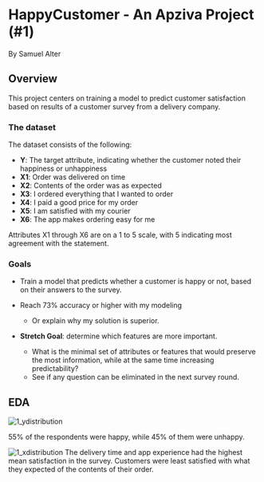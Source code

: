 # HappyCustomer - An Apziva Project (#1)
By Samuel Alter

## Overview
This project centers on training a model to predict customer satisfaction based on results of a customer survey from a delivery company. 

### The dataset
The dataset consists of the following:
* **Y**: The target attribute, indicating whether the customer noted their happiness or unhappiness
* **X1**: Order was delivered on time
* **X2**: Contents of the order was as expected
* **X3**: I ordered everything that I wanted to order
* **X4**: I paid a good price for my order
* **X5**: I am satisfied with my courier
* **X6**: The app makes ordering easy for me

Attributes X1 through X6 are on a 1 to 5 scale, with 5 indicating most agreement with the statement.

### Goals
* Train a model that predicts whether a customer is happy or not, based on their answers to the survey. 
* Reach 73% accuracy or higher with my modeling
  * Or explain why my solution is superior.

* **Stretch Goal**: determine which features are more important.
  * What is the minimal set of attributes or features that would preserve the most information, while at the same time increasing predictability?
  * See if any question can be eliminated in the next survey round.
 
## EDA
![1_ydistribution](https://github.com/sralter/UP2IqAzAWrVBrULk/assets/25013680/4ebc9726-9dbe-4909-82c2-a8d40d827796)

55% of the respondents were happy, while 45% of them were unhappy.

![1_xdistribution](https://github.com/sralter/UP2IqAzAWrVBrULk/assets/25013680/c7469088-faef-4954-bd22-08450f4b470e)
The delivery time and app experience had the highest mean satisfaction in the survey. Customers were least satisfied with what they expected of the contents of their order.

